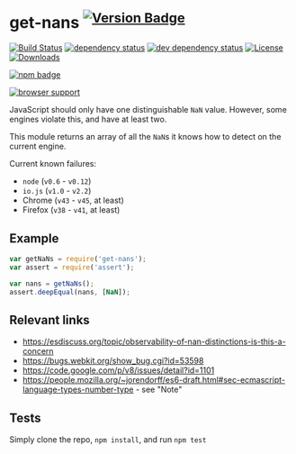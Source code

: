 # get-nans <sup>[![Version Badge][2]][1]</sup>

[![Build Status][3]][4]
[![dependency status][5]][6]
[![dev dependency status][7]][8]
[![License][license-image]][license-url]
[![Downloads][downloads-image]][downloads-url]

[![npm badge][11]][1]

[![browser support][9]][10]

JavaScript should only have one distinguishable `NaN` value. However, some engines violate this, and have at least two.

This module returns an array of all the `NaN`s it knows how to detect on the current engine.

Current known failures:
 - `node` (`v0.6` - `v0.12`)
 - `io.js` (`v1.0` - `v2.2`)
 - Chrome (`v43` - `v45`, at least)
 - Firefox (`v38` - `v41`, at least)

## Example

```js
var getNaNs = require('get-nans');
var assert = require('assert');

var nans = getNaNs();
assert.deepEqual(nans, [NaN]);
```

## Relevant links
 - https://esdiscuss.org/topic/observability-of-nan-distinctions-is-this-a-concern
 - https://bugs.webkit.org/show_bug.cgi?id=53598
 - https://code.google.com/p/v8/issues/detail?id=1101
 - https://people.mozilla.org/~jorendorff/es6-draft.html#sec-ecmascript-language-types-number-type - see "Note"

## Tests
Simply clone the repo, `npm install`, and run `npm test`

[1]: https://npmjs.org/package/get-nans
[2]: http://vb.teelaun.ch/ljharb/get-nans.svg
[3]: https://travis-ci.org/ljharb/get-nans.svg
[4]: https://travis-ci.org/ljharb/get-nans
[5]: https://david-dm.org/ljharb/get-nans.svg
[6]: https://david-dm.org/ljharb/get-nans
[7]: https://david-dm.org/ljharb/get-nans/dev-status.svg
[8]: https://david-dm.org/ljharb/get-nans#info=devDependencies
[9]: https://ci.testling.com/ljharb/get-nans.png
[10]: https://ci.testling.com/ljharb/get-nans
[11]: https://nodei.co/npm/get-nans.png?downloads=true&stars=true
[license-image]: http://img.shields.io/npm/l/get-nans.svg
[license-url]: LICENSE
[downloads-image]: http://img.shields.io/npm/dm/get-nans.svg
[downloads-url]: http://npm-stat.com/charts.html?package=get-nans
